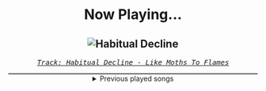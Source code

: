 <div align="center"> 
<h1>Now Playing...</h1>

![Habitual Decline](https://i.scdn.co/image/ab67616d00001e0230c209203c623c1f9ab10fc5)
--
_<samp><a href="https://open.spotify.com/track/43EgxfBHcJr15V5tHOdRSQ">Track: Habitual Decline - Like Moths To Flames</a></samp>_

<div style="border: 1px #4B5054 solid"></div>
<details>
  <summary>
    Previous played songs
  </summary>
  <table>
    <thead>
      <tr>
        <th>
          Artist
        </th>
        <th>
          Song
        </th>
        <th>
          Link
        </th>
      </tr>
    </thead>
    <tbody>
      <tr><td>Like Moths To Flames</td><td>Habitual Decline</td><td><a href="https://open.spotify.com/track/43EgxfBHcJr15V5tHOdRSQ">https://open.spotify.com/track/43EgxfBHcJr15V5tHOdRSQ</a></td></tr><tr><td>Confess</td><td>Eat What You Kill</td><td><a href="https://open.spotify.com/track/6yz2HojEuzMLx1yJoMYVSH">https://open.spotify.com/track/6yz2HojEuzMLx1yJoMYVSH</a></td></tr><tr><td>Upon A Burning Body</td><td>Built from War</td><td><a href="https://open.spotify.com/track/3ZgxVUl8xoSBb4XThOZ4HL">https://open.spotify.com/track/3ZgxVUl8xoSBb4XThOZ4HL</a></td></tr><tr><td>Upon A Burning Body</td><td>Built from War</td><td><a href="https://open.spotify.com/track/3ZgxVUl8xoSBb4XThOZ4HL">https://open.spotify.com/track/3ZgxVUl8xoSBb4XThOZ4HL</a></td></tr><tr><td>Hollywood Burns</td><td>The Abomination from Planet X</td><td><a href="https://open.spotify.com/track/3tAmwotJYD5YqWfNTtZWqy">https://open.spotify.com/track/3tAmwotJYD5YqWfNTtZWqy</a></td></tr><tr><td>Fury Weekend</td><td>Black To The Future</td><td><a href="https://open.spotify.com/track/3RZZ8KnNq63Isfqo67KI4W">https://open.spotify.com/track/3RZZ8KnNq63Isfqo67KI4W</a></td></tr><tr><td>MUZZ</td><td>New Age - Bossfight Remix</td><td><a href="https://open.spotify.com/track/5aCABFeoSwL2Ux0c1gW2QL">https://open.spotify.com/track/5aCABFeoSwL2Ux0c1gW2QL</a></td></tr><tr><td>Cassetter</td><td>Till The End - Wice Remix</td><td><a href="https://open.spotify.com/track/4hjArrRIBKCc3ubbVfdZfU">https://open.spotify.com/track/4hjArrRIBKCc3ubbVfdZfU</a></td></tr><tr><td>Essenger</td><td>Plague Doctor</td><td><a href="https://open.spotify.com/track/39uV4w1rAbweeZpUl07GID">https://open.spotify.com/track/39uV4w1rAbweeZpUl07GID</a></td></tr><tr><td>Daedric</td><td>Dawnbreaker</td><td><a href="https://open.spotify.com/track/3vzoPnAnMKonqPSIDgM8VG">https://open.spotify.com/track/3vzoPnAnMKonqPSIDgM8VG</a></td></tr><tr><td>Kodeseven</td><td>Bodyselector</td><td><a href="https://open.spotify.com/track/5JUrx2NogxHcBA6VaAmzk0">https://open.spotify.com/track/5JUrx2NogxHcBA6VaAmzk0</a></td></tr><tr><td>The Algorithm</td><td>Protocols</td><td><a href="https://open.spotify.com/track/6jh2n5f9maoVsuGa8bl7h1">https://open.spotify.com/track/6jh2n5f9maoVsuGa8bl7h1</a></td></tr><tr><td>Void Chapter</td><td>Reclaimer</td><td><a href="https://open.spotify.com/track/1E7C3OWH7JwjaTmFVqw5cY">https://open.spotify.com/track/1E7C3OWH7JwjaTmFVqw5cY</a></td></tr><tr><td>Soul Extract</td><td>Centigrade - Void Chapter Remix</td><td><a href="https://open.spotify.com/track/527efxLCChfTo30GvYTuTk">https://open.spotify.com/track/527efxLCChfTo30GvYTuTk</a></td></tr><tr><td>Celldweller</td><td>Unshakeable - Formal One Remix</td><td><a href="https://open.spotify.com/track/2niPu195HUQfpacuWHjdcJ">https://open.spotify.com/track/2niPu195HUQfpacuWHjdcJ</a></td></tr><tr><td>Blue Stahli</td><td>Kill Me Every Time - South American Slam Edit</td><td><a href="https://open.spotify.com/track/6bjmOg3v3mBxWUMp5P1RIf">https://open.spotify.com/track/6bjmOg3v3mBxWUMp5P1RIf</a></td></tr><tr><td>Animetrix</td><td>Episch</td><td><a href="https://open.spotify.com/track/0BEq9q3XmPd4N8RRHwhi3L">https://open.spotify.com/track/0BEq9q3XmPd4N8RRHwhi3L</a></td></tr><tr><td>Animetrix</td><td>Episch</td><td><a href="https://open.spotify.com/track/0BEq9q3XmPd4N8RRHwhi3L">https://open.spotify.com/track/0BEq9q3XmPd4N8RRHwhi3L</a></td></tr><tr><td>Animetrix</td><td>Episch</td><td><a href="https://open.spotify.com/track/0BEq9q3XmPd4N8RRHwhi3L">https://open.spotify.com/track/0BEq9q3XmPd4N8RRHwhi3L</a></td></tr><tr><td>Animetrix</td><td>Episch</td><td><a href="https://open.spotify.com/track/0BEq9q3XmPd4N8RRHwhi3L">https://open.spotify.com/track/0BEq9q3XmPd4N8RRHwhi3L</a></td></tr>
    </tbody>
  </table>
</details>

</div>
